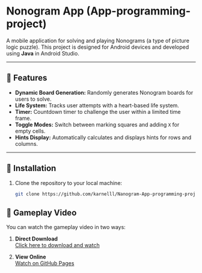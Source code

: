 # Nonogram App (App-programming-project)

A mobile application for solving and playing Nonograms (a type of picture logic puzzle). This project is designed for Android devices and developed using **Java** in Android Studio.

---

## 📜 Features

- **Dynamic Board Generation:** 
  Randomly generates Nonogram boards for users to solve.
- **Life System:** 
  Tracks user attempts with a heart-based life system.
- **Timer:** 
  Countdown timer to challenge the user within a limited time frame.
- **Toggle Modes:** 
  Switch between marking squares and adding `X` for empty cells.
- **Hints Display:** 
  Automatically calculates and displays hints for rows and columns.

---

## 🚀 Installation

1. Clone the repository to your local machine:
   ```bash
   git clone https://github.com/karnelll/Nanogram-App-programming-project.git

## 🎥 Gameplay Video

You can watch the gameplay video in two ways:

1. **Direct Download**  
   [Click here to download and watch](Nonogram.webm)

2. **View Online**  
   [Watch on GitHub Pages](https://karnelll.github.io/Nonogram-App-programming-project)
